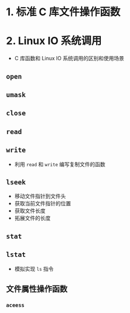 # 1. 标准 C 库文件操作函数

# 2. Linux IO 系统调用

- C 库函数和 Linux IO 系统调用的区别和使用场景

## `open`

## `umask`

## `close`

## `read`

## `write`

- 利用 `read` 和 `write` 编写复制文件的函数

## `lseek`

- 移动文件指针到文件头
- 获取当前文件指针的位置
- 获取文件长度
- 拓展文件的长度

## `stat`

## `lstat`

- 模拟实现 `ls` 指令

## 文件属性操作函数

### `aceess`
